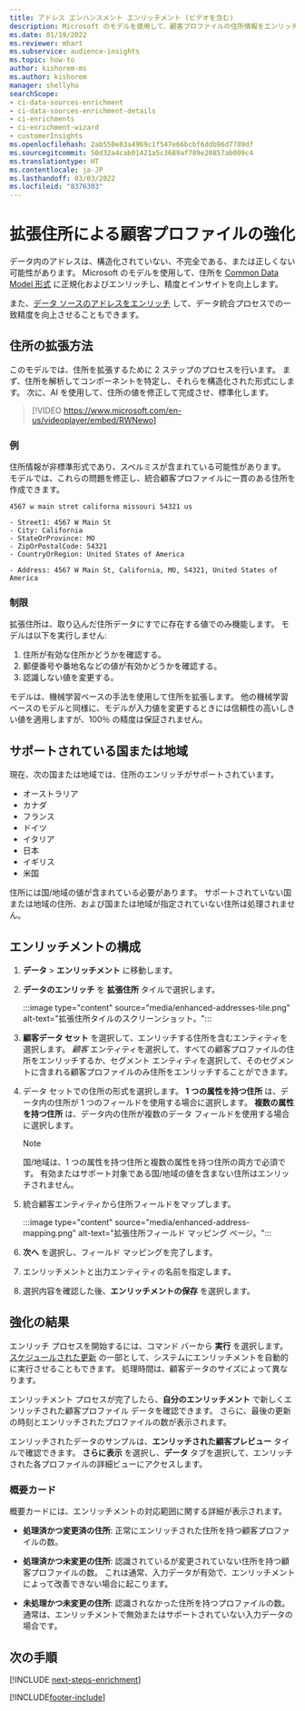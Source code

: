```yaml
---
title: アドレス エンハンスメント エンリッチメント (ビデオを含む)
description: Microsoft のモデルを使用して、顧客プロファイルの住所情報をエンリッチおよび正規化します。
ms.date: 01/19/2022
ms.reviewer: mhart
ms.subservice: audience-insights
ms.topic: how-to
author: kishorem-ms
ms.author: kishorem
manager: shellyha
searchScope:
- ci-data-sources-enrichment
- ci-data-sources-enrichment-details
- ci-enrichments
- ci-enrichment-wizard
- customerInsights
ms.openlocfilehash: 2ab550e83a4969c1f547e66bcbf6ddb96d7789df
ms.sourcegitcommit: 50d32a4cab01421a5c3689af789e20857ab009c4
ms.translationtype: HT
ms.contentlocale: ja-JP
ms.lasthandoff: 03/03/2022
ms.locfileid: "8376303"
---
```

# <a name="enrichment-of-customer-profiles-with-enhanced-addresses"></a>拡張住所による顧客プロファイルの強化

データ内のアドレスは、構造化されていない、不完全である、または正しくない可能性があります。 Microsoft のモデルを使用して、住所を [Common Data Model 形式](/common-data-model/schema/core/applicationcommon/address) に正規化およびエンリッチし、精度とインサイトを向上します。

また、[データ ソースのアドレスをエンリッチ](data-sources-enrichment.md) して、データ統合プロセスでの一致精度を向上させることもできます。 

## <a name="how-we-enhance-addresses"></a>住所の拡張方法

このモデルでは、住所を拡張するために 2 ステップのプロセスを行います。 まず、住所を解析してコンポーネントを特定し、それらを構造化された形式にします。 次に、AI を使用して、住所の値を修正して完成させ、標準化します。

> [!VIDEO https://www.microsoft.com/en-us/videoplayer/embed/RWNewo]

### <a name="example"></a>例

住所情報が非標準形式であり、スペルミスが含まれている可能性があります。 モデルでは、これらの問題を修正し、統合顧客プロファイルに一貫のある住所を作成できます。

```Input
4567 w main stret californa missouri 54321 us
```

```Output
- Street1: 4567 W Main St
- City: California
- StateOrProvince: MO
- ZipOrPostalCode: 54321
- CountryOrRegion: United States of America

- Address: 4567 W Main St, California, MO, 54321, United States of America
```

### <a name="limitations"></a>制限

拡張住所は、取り込んだ住所データにすでに存在する値でのみ機能します。 モデルは以下を実行しません: 

1. 住所が有効な住所かどうかを確認する。
2. 郵便番号や番地名などの値が有効かどうかを確認する。
3. 認識しない値を変更する。

モデルは、機械学習ベースの手法を使用して住所を拡張します。 他の機械学習ベースのモデルと同様に、モデルが入力値を変更するときには信頼性の高いしきい値を適用しますが、100％ の精度は保証されません。

## <a name="supported-countries-or-regions"></a>サポートされている国または地域

現在、次の国または地域では、住所のエンリッチがサポートされています。 

- オーストラリア
- カナダ
- フランス
- ドイツ
- イタリア
- 日本
- イギリス
- 米国

住所には国/地域の値が含まれている必要があります。 サポートされていない国または地域の住所、および国または地域が指定されていない住所は処理されません。

## <a name="configure-the-enrichment"></a>エンリッチメントの構成

1. **データ** > **エンリッチメント** に移動します。

1. **データのエンリッチ** を **拡張住所** タイルで選択します。

   :::image type="content" source="media/enhanced-addresses-tile.png" alt-text="拡張住所タイルのスクリーンショット。":::

1. **顧客データ セット** を選択して、エンリッチする住所を含むエンティティを選択します。 *顧客* エンティティを選択して、すべての顧客プロファイルの住所をエンリッチするか、セグメント エンティティを選択して、そのセグメントに含まれる顧客プロファイルのみ住所をエンリッチすることができます。

1. データ セットでの住所の形式を選択します。 **1 つの属性を持つ住所** は、データ内の住所が 1 つのフィールドを使用する場合に選択します。 **複数の属性を持つ住所** は、データ内の住所が複数のデータ フィールドを使用する場合に選択します。

   > [!NOTE]
   > 国/地域は、1 つの属性を持つ住所と複数の属性を持つ住所の両方で必須です。 有効またはサポート対象である国/地域の値を含まない住所はエンリッチされません。

1.  統合顧客エンティティから住所フィールドをマップします。

    :::image type="content" source="media/enhanced-address-mapping.png" alt-text="拡張住所フィールド マッピング ページ。":::

1. **次へ** を選択し、フィールド マッピングを完了します。

1. エンリッチメントと出力エンティティの名前を指定します。

1. 選択内容を確認した後、**エンリッチメントの保存** を選択します。

## <a name="enrichment-results"></a>強化の結果

エンリッチ プロセスを開始するには、コマンド バーから **実行** を選択します。 [スケジュールされた更新](system.md#schedule-tab) の一部として、システムにエンリッチメントを自動的に実行させることもできます。 処理時間は、顧客データのサイズによって異なります。

エンリッチメント プロセスが完了したら、**自分のエンリッチメント** で新しくエンリッチされた顧客プロファイル データを確認できます。 さらに、最後の更新の時刻とエンリッチされたプロファイルの数が表示されます。

エンリッチされたデータのサンプルは、**エンリッチされた顧客プレビュー** タイルで確認できます。 **さらに表示** を選択し、**データ** タブを選択して、エンリッチされた各プロファイルの詳細ビューにアクセスします。

### <a name="overview-card"></a>概要カード

概要カードには、エンリッチメントの対応範囲に関する詳細が表示されます。 

* **処理済かつ変更済の住所**: 正常にエンリッチされた住所を持つ顧客プロファイルの数。

* **処理済かつ未変更の住所**: 認識されているが変更されていない住所を持つ顧客プロファイルの数。 これは通常、入力データが有効で、エンリッチメントによって改善できない場合に起こります。

* **未処理かつ未変更の住所**: 認識されなかった住所を持つプロファイルの数。 通常は、エンリッチメントで無効またはサポートされていない入力データの場合です。

## <a name="next-steps"></a>次の手順

[!INCLUDE [next-steps-enrichment](../includes/next-steps-enrichment.md)]

[!INCLUDE[footer-include](../includes/footer-banner.md)]

